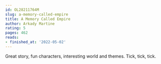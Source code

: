```yaml
---
id: OL28211764M
slug: a-memory-called-empire
title: A Memory Called Empire
author: Arkady Martine
rating: 5
pages: 462
reads:
- finished_at: '2022-05-02'
---
```

Great story, fun characters, interesting world and themes. Tick, tick, tick.
